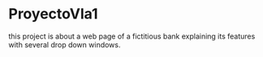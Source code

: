 # ProyectoVla1
this project is about a web page of a fictitious bank explaining its features with several drop down windows.
